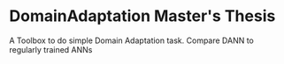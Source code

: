 # DomainAdaptation Master's Thesis
A Toolbox to do simple Domain Adaptation task.
Compare DANN to regularly trained ANNs
